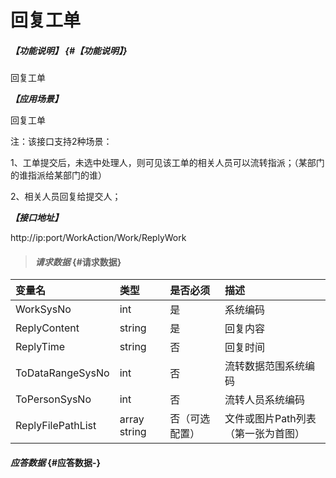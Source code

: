 # 回复工单

##### _【功能说明】_ {#【功能说明】}

回复工单

_**【应用场景】**_

回复工单

注：该接口支持2种场景：

1、工单提交后，未选中处理人，则可见该工单的相关人员可以流转指派；（某部门的谁指派给某部门的谁）

2、相关人员回复给提交人；

_**【接口地址】**_

http://ip:port/WorkAction/Work/ReplyWork

> #### _请求数据_ {#请求数据}

| 变量名 | 类型 | 是否必须 | 描述 |
| :--- | :--- | :--- | :--- |
| WorkSysNo | int | 是 | 系统编码 |
| ReplyContent | string | 是 | 回复内容 |
| ReplyTime | string | 否 | 回复时间 |
| ToDataRangeSysNo | int | 否 | 流转数据范围系统编码 |
| ToPersonSysNo | int | 否 | 流转人员系统编码 |
| ReplyFilePathList | array string | 否（可选配置） | 文件或图片Path列表（第一张为首图） |


#### _应答数据_ {#应答数据-}



